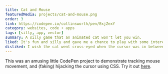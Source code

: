 ```yaml
---
title: Cat and Mouse
featuredMedia: projects/cat-and-mouse.png
order: 3
link: https://codepen.io/collinsworth/pen/ExjZexY
category: websites, code + apps
tags: [silly, app, vector]
summary: A silly game that an animated cat won't let you win.
liked: It's fun and silly and gave me a chance to play with some interesting JavaScript.
disliked: I wish the cat went cross-eyed when the cursor was in between its eyes. I'm sure I could do that if I put the time into it, but the math was too much for my brain at the time. (Also, I wish Firefox was better with CSS filters, or that I'd just known that at the time and left them out.)
---
```


This was an amusing little CodePen project to demonstrate tracking mouse movement, and (faking) hijacking the cursor using CSS. Try it out [here](https://codepen.io/collinsworth/pen/ExjZexY/).
